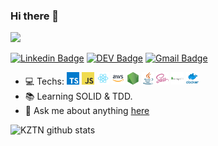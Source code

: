 ### Hi there 👋
<img src="https://media.discordapp.net/attachments/697512026251067472/735486500388601856/spacecat.gif?width=458&height=458" />



[![Linkedin Badge](https://img.shields.io/badge/-LinkedIn-blue?style=flat-square&logo=Linkedin&logoColor=white&link=https://www.linkedin.com/in/kaio-c%C3%A9sar-faustino-3832351a7/)](https://www.linkedin.com/in/kaio-c%C3%A9sar-faustino-3832351a7/)
[![DEV Badge](https://img.shields.io/badge/-DEV.to-000?style=flat-square&logo=dev.to&logoColor=white&link=https://dev.to/kztn)](https://dev.to/kztn)
[![Gmail Badge](https://img.shields.io/badge/-Gmail-c14438?style=flat-square&logo=Gmail&logoColor=white&link=mailto:hicesararaujo@gmail.com)](mailto:hicesararaujo@gmail.com)

- :computer: Techs: 
<code><img height="20" src="https://raw.githubusercontent.com/github/explore/80688e429a7d4ef2fca1e82350fe8e3517d3494d/topics/typescript/typescript.png"></code>
<code><img height="20" src="https://raw.githubusercontent.com/github/explore/80688e429a7d4ef2fca1e82350fe8e3517d3494d/topics/javascript/javascript.png"></code>
<code><img height="20" src="https://raw.githubusercontent.com/github/explore/80688e429a7d4ef2fca1e82350fe8e3517d3494d/topics/react/react.png"></code>
<code><img height="20" src="https://raw.githubusercontent.com/github/explore/80688e429a7d4ef2fca1e82350fe8e3517d3494d/topics/aws/aws.png"></code>
<code><img height="20" src="https://raw.githubusercontent.com/github/explore/80688e429a7d4ef2fca1e82350fe8e3517d3494d/topics/nodejs/nodejs.png"></code>
<code><img height="20" src="https://raw.githubusercontent.com/github/explore/80688e429a7d4ef2fca1e82350fe8e3517d3494d/topics/java/java.png"></code>
<code><img height="20" src="https://raw.githubusercontent.com/github/explore/80688e429a7d4ef2fca1e82350fe8e3517d3494d/topics/sass/sass.png"></code>
<code><img height="20" src="https://raw.githubusercontent.com/github/explore/80688e429a7d4ef2fca1e82350fe8e3517d3494d/topics/mongodb/mongodb.png"></code>
<code><img height="20" src="https://raw.githubusercontent.com/github/explore/80688e429a7d4ef2fca1e82350fe8e3517d3494d/topics/docker/docker.png"></code>
- :books: Learning SOLID & TDD.
- 💬  Ask me about anything [here](https://github.com/kztn/kztn/issues)

![KZTN github stats](https://github-readme-stats.vercel.app/api?username=kztn)
